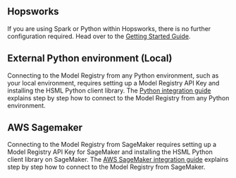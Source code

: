 ## Hopsworks

If you are using Spark or Python within Hopsworks, there is no further configuration required. Head over to the [Getting Started Guide](quickstart.md).

## External Python environment (Local)

Connecting to the Model Registry from any Python environment, such as your local environment, requires setting up a Model Registry API Key and installing the HSML Python client library. The [Python integration guide](integrations/python.md) explains step by step how to connect to the Model Registry from any Python environment.

## AWS Sagemaker

Connecting to the Model Registry from SageMaker requires setting up a Model Registry API Key for SageMaker and installing the HSML Python client library on SageMaker. The [AWS SageMaker integration guide](integrations/sagemaker.md) explains step by step how to connect to the Model Registry from SageMaker.
